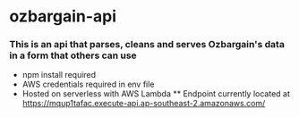 # ozbargain-api
### This is an api that parses, cleans and serves Ozbargain's data in a form that others can use
* npm install required
* AWS credentials required in env file
* Hosted on serverless with AWS Lambda
** Endpoint currently located at https://mqup1tafac.execute-api.ap-southeast-2.amazonaws.com/
